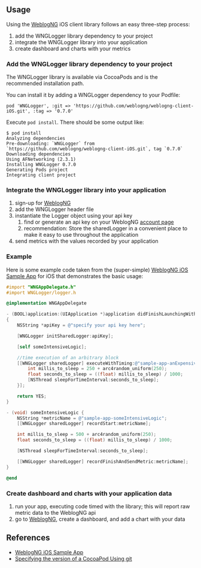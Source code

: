 ## Usage ##

Using the [WeblogNG](https://www.weblogng.com) iOS client library follows an easy three-step process:

1. add the WNGLogger library dependency to your project
2. integrate the WNGLogger library into your application
3. create dashboard and charts with your metrics

### Add the WNGLogger library dependency to your project ###

The WNGLogger library is available via CocoaPods and is the recommended installation path.

You can install it by adding a WNGLogger dependency to your Podfile:

```
pod 'WNGLogger', :git => 'https://github.com/weblogng/weblogng-client-iOS.git', :tag => '0.7.0'
```

Execute ```pod install```. There should be some output like:
```
$ pod install
Analyzing dependencies
Pre-downloading: `WNGLogger` from `https://github.com/weblogng/weblogng-client-iOS.git`, tag `0.7.0`
Downloading dependencies
Using AFNetworking (2.3.1)
Installing WNGLogger 0.7.0
Generating Pods project
Integrating client project
```

### Integrate the WNGLogger library into your application ###

1. sign-up for [WeblogNG](https://www.weblogng.com)
2. add the WNGLogger header file
3. instantiate the Logger object using your api key
	1. find or generate an api key on your WeblogNG [account page](https://www.weblogng.com/app/account.html)
	2. recommendation: Store the sharedLogger in a convenient place to make it easy to use throughout the application
4. send metrics with the values recorded by your application

### Example ###

Here is some example code taken from the (super-simple) [WeblogNG iOS Sample App](https://github.com/weblogng/weblogng-client-ios-sample-app) for iOS that demonstrates the basic usage:

```Objective-C
#import "WNGAppDelegate.h"
#import WNGLogger/logger.h

@implementation WNGAppDelegate

- (BOOL)application:(UIApplication *)application didFinishLaunchingWithOptions:(NSDictionary *)launchOptions
{
    NSString *apiKey = @"specify your api key here";

    [WNGLogger initSharedLogger:apiKey];

    [self someIntensiveLogic];

    //time execution of an arbitrary block
    [[WNGLogger sharedLogger] executeWithTiming:@"sample-app-anExpensiveBlock" aBlock:^(void){
        int millis_to_sleep = 250 + arc4random_uniform(250);
        float seconds_to_sleep = ((float) millis_to_sleep) / 1000;
        [NSThread sleepForTimeInterval:seconds_to_sleep];
    }];

    return YES;
}

- (void) someIntensiveLogic {
    NSString *metricName = @"sample-app-someIntensiveLogic";
    [[WNGLogger sharedLogger] recordStart:metricName];

    int millis_to_sleep = 500 + arc4random_uniform(250);
    float seconds_to_sleep = ((float) millis_to_sleep) / 1000;

    [NSThread sleepForTimeInterval:seconds_to_sleep];

    [[WNGLogger sharedLogger] recordFinishAndSendMetric:metricName];
}

@end
```

### Create dashboard and charts with your application data ###

1. run your app, executing code timed with the library; this will report raw metric data to the WeblogNG api
2. go to [WeblogNG](https://www.weblogng.com), create a dashboard, and add a chart with your data


## References ##

* [WeblogNG iOS Sample App](https://github.com/weblogng/weblogng-client-ios-sample-app)
* [Specifying the version of a CocoaPod Using git](http://guides.cocoapods.org/using/the-podfile.html#from-a-podspec-in-the-root-of-a-library-repo)

